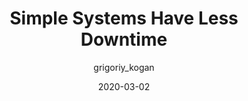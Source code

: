 ---
author: grigoriy_kogan
date: 2020-03-02
layout: post.njk
tags:
  - article
  - meta
target_url: https://www.gkogan.co/blog/simple-systems/
title: Simple Systems Have Less Downtime
---